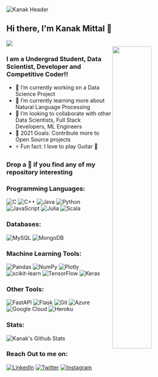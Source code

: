 <p align="center">
  
 ![Kanak Header](https://user-images.githubusercontent.com/54859521/148762885-7d1b236f-6292-4e94-8500-d6efaf6069df.png)

</p>

## Hi there, I'm Kanak Mittal 👋

[<img src="https://komarev.com/ghpvc/?username=kanakmi&label=Profile+Views&color=4287f5&style=flat" />](https://github.com/kanakmi) <br>
<img src="https://cdn.dribbble.com/users/1059583/screenshots/4171367/coding-freak.gif" align="right"  width="45%"/>

### I am a Undergrad Student, Data Scientist, Developer and Competitive Coder!!

- 🔭 I’m currently working on a Data Science Project
- 🌱 I’m currently learning more about Natural Language Processing
- 👯 I’m looking to collaborate with other Data Scientists, Full Stack Developers, ML Engineers
- 🥅 2021 Goals: Contribute more to Open Source projects
- ⚡ Fun fact: I love to play Guitar 🎸

### Drop a 🌟 if you find any of my repository interesting

### Programming Languages:

<img alt="C" src="https://img.shields.io/badge/c-%2300599C.svg?style=for-the-badge&logo=c&logoColor=white"/> <img alt="C++" src="https://img.shields.io/badge/c++-%2300599C.svg?style=for-the-badge&logo=c%2B%2B&logoColor=white"/> <img alt="Java" src="https://img.shields.io/badge/java-%23ED8B00.svg?style=for-the-badge&logo=java&logoColor=white"/> <img alt="Python" src="https://img.shields.io/badge/python-%2314354C.svg?style=for-the-badge&logo=python&logoColor=white"/> ![JavaScript](https://img.shields.io/badge/javascript-%23323330.svg?style=for-the-badge&logo=javascript&logoColor=%23F7DF1E) ![Julia](https://img.shields.io/badge/-Julia-9558B2?style=for-the-badge&logo=julia&logoColor=white) ![Scala](https://img.shields.io/badge/scala-%23DC322F.svg?style=for-the-badge&logo=scala&logoColor=white)

### Databases:

![MySQL](https://img.shields.io/badge/mysql-%2300f.svg?style=for-the-badge&logo=mysql&logoColor=white) ![MongoDB](https://img.shields.io/badge/MongoDB-%234ea94b.svg?style=for-the-badge&logo=mongodb&logoColor=white)

### Machine Learning Tools:

<img alt="Pandas" src="https://img.shields.io/badge/pandas-%23150458.svg?style=for-the-badge&logo=pandas&logoColor=white" /> <img alt="NumPy" src="https://img.shields.io/badge/numpy-%23013243.svg?style=for-the-badge&logo=numpy&logoColor=white" /> ![Plotly](https://img.shields.io/badge/Plotly-%233F4F75.svg?style=for-the-badge&logo=plotly&logoColor=white) ![scikit-learn](https://img.shields.io/badge/scikit--learn-%23F7931E.svg?style=for-the-badge&logo=scikit-learn&logoColor=white) <img alt="TensorFlow" src="https://img.shields.io/badge/TensorFlow-%23FF6F00.svg?style=for-the-badge&logo=TensorFlow&logoColor=white" /> <img alt="Keras" src="https://img.shields.io/badge/Keras-%23D00000.svg?style=for-the-badge&logo=Keras&logoColor=white"/>

### Other Tools:
![FastAPI](https://img.shields.io/badge/FastAPI-005571?style=for-the-badge&logo=fastapi) <img alt="Flask" src="https://img.shields.io/badge/flask-%23000.svg?style=for-the-badge&logo=flask&logoColor=white"/> <img alt="Git" src="https://img.shields.io/badge/git-%23F05033.svg?style=for-the-badge&logo=git&logoColor=white"/> <img alt="Azure" src="https://img.shields.io/badge/azure-%230072C6.svg?style=for-the-badge&logo=azure-devops&logoColor=white"/> <img alt="Google Cloud" src="https://img.shields.io/badge/GoogleCloud-%234285F4.svg?style=for-the-badge&logo=google-cloud&logoColor=white"/> <img alt="Heroku" src="https://img.shields.io/badge/heroku-%23430098.svg?style=for-the-badge&logo=heroku&logoColor=white"/> 

### Stats:
<img alt="Kanak's Github Stats" src="https://github-readme-stats.vercel.app/api?username=kanakmi&show_icons=true&count_private=true&theme=tokyonight" />

### Reach Out to me on:
[![LinkedIn](https://img.shields.io/badge/linkedin-%230077B5.svg?style=for-the-badge&logo=linkedin&logoColor=white)](https://www.linkedin.com/in/kanakmi/) [![Twitter](https://img.shields.io/badge/Kanakmi-%231DA1F2.svg?style=for-the-badge&logo=Twitter&logoColor=white)](https://twitter.com/Kanakmi) [![Instagram](https://img.shields.io/badge/Kanak_mi-%23E4405F.svg?style=for-the-badge&logo=Instagram&logoColor=white)](https://www.instagram.com/kanak_mi/)
